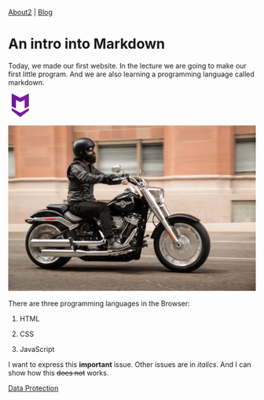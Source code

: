 [About2](/about.md) | [Blog](/blog.md)

# An intro into Markdown

Today, we made our first website. In the lecture we are going to make our first little program. And we are also learning a programming language called markdown.

![alt text](https://github.com/adam-p/markdown-here/raw/master/src/common/images/icon48.png "Logo Title Text 1")

![Harley driver](i01.jpg)

There are three programming languages in the Browser:

1. HTML

1. CSS

1. JavaScript

I want to express this **important** issue. Other issues are in _italics_. And I can show how this ~~does not~~ works.

[Data Protection](/data-privacy.md)

